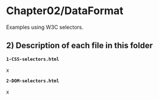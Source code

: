 # Chapter02/DataFormat

Examples using W3C selectors.

## 2) Description of each file in this folder

__`1-CSS-selectors.html`__

x

__`2-DOM-selectors.html`__

x


